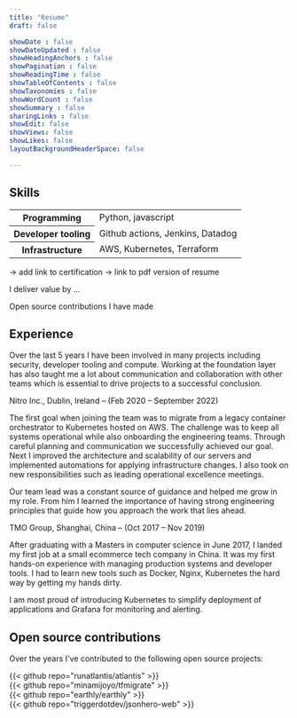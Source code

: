 ```yaml
---
title: "Resume"
draft: false

showDate : false
showDateUpdated : false
showHeadingAnchors : false
showPagination : false
showReadingTime : false
showTableOfContents : false
showTaxonomies : false 
showWordCount : false
showSummary : false
sharingLinks : false
showEdit: false
showViews: false
showLikes: false
layoutBackgroundHeaderSpace: false

---
```


## Skills

<table>
  <tr>
    <th>Programming</th>
    <td>Python, javascript</td>
  </tr>
  <tr>
    <th>Developer tooling</th>
    <td>Github actions, Jenkins, Datadog</td>
  </tr>
  <tr>
    <th>Infrastructure</th>
    <td>AWS, Kubernetes, Terraform</td>
  </tr>
</table>

-> add link to certification
-> link to pdf version of resume

I deliver value by ...

Open source contributions I have made

## Experience

Over the last 5 years I have been involved in many projects including security, developer tooling and compute.
Working at the foundation layer has also taught me a lot about communication and collaboration 
with other teams which is essential to drive projects to a successful conclusion.

Nitro Inc., Dublin, Ireland – (Feb 2020 – September 2022)

The first goal when joining the team was to migrate from a legacy container orchestrator to Kubernetes hosted on AWS.
The challenge was to keep all systems operational while also onboarding the engineering teams.
Through careful planning and communication we successfully achieved our goal.
Next I improved the architecture and scalability of our servers and implemented automations for applying infrastructure changes. 
I also took on new responsibilities such as leading operational excellence meetings.

Our team lead was a constant source of guidance and helped me grow in my role.
From him I learned the importance of having strong engineering principles that guide how you approach the work that lies ahead.

TMO Group, Shanghai, China – (Oct 2017 – Nov 2019)

After graduating with a Masters in computer science in June 2017, I landed my first job at 
a small ecommerce tech company in China. It was my first hands-on experience with managing 
production systems and developer tools. I had to learn new tools such as Docker, Nginx, Kubernetes
the hard way by getting my hands dirty. 

I am most proud of introducing Kubernetes to simplify deployment of applications and Grafana 
for monitoring and alerting.

## Open source contributions

Over the years I've contributed to the following open source projects:

{{< github repo="runatlantis/atlantis" >}}
</br>
{{< github repo="minamijoyo/tfmigrate" >}}
</br>
{{< github repo="earthly/earthly" >}}
</br>
{{< github repo="triggerdotdev/jsonhero-web" >}}